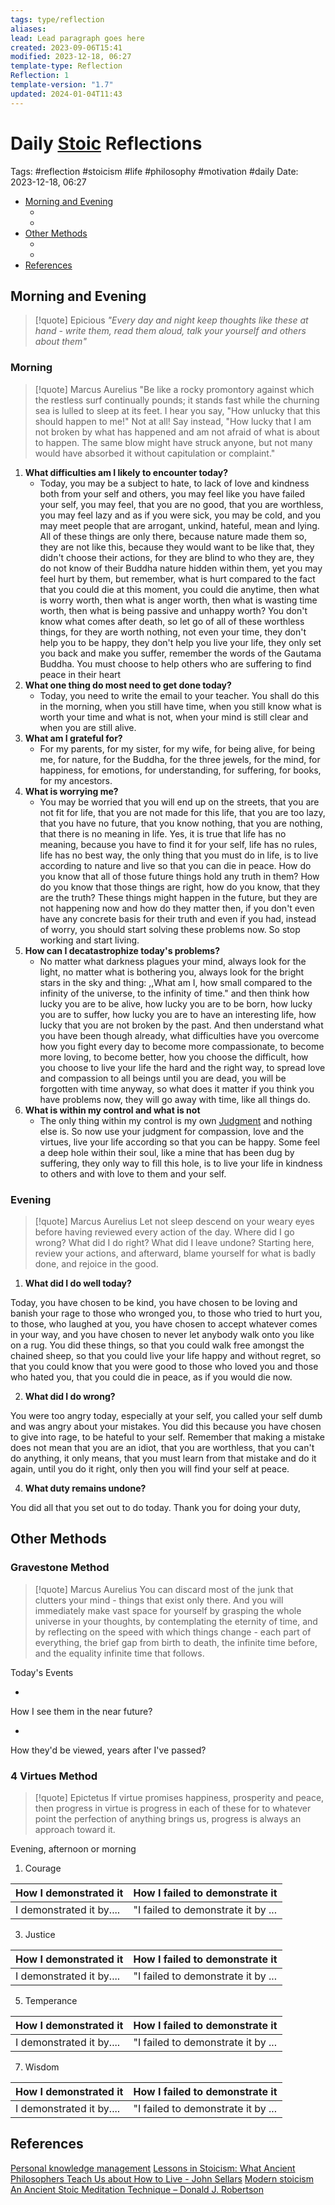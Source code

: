 ```yaml
---
tags: type/reflection
aliases: 
lead: Lead paragraph goes here
created: 2023-09-06T15:41
modified: 2023-12-18, 06:27
template-type: Reflection
Reflection: 1
template-version: "1.7"
updated: 2024-01-04T11:43
---
```



# Daily [Stoic](../SLIP-BOX/Stoicism.md) Reflections

Tags:  #reflection #stoicism #life #philosophy #motivation #daily 
Date: 2023-12-18, 06:27

- [Morning and Evening](#Morning%20and%20Evening)
	- [](#Morning%20and%20Evening#Morning%20and%20Evening#Morning|Morning)
	- [](#Morning%20and%20Evening#Morning%20and%20Evening#Evening|Evening)
- [Other Methods](#Other%20Methods)
	- [](#Other%20Methods#Other%20Methods#Gravestone%20Method|Gravestone%20Method)
	- [](#Other%20Methods#Other%20Methods#4%20Virtues%20Method|4%20Virtues%20Method)
- [References](#References)


## Morning and Evening

> [!quote] Epicious 
> _"Every day and night keep thoughts like these at hand - write them, read them aloud, talk your yourself and others about them"_

### Morning

> [!quote] Marcus Aurelius
> "Be like a rocky promontory against which the restless surf continually pounds; it stands fast while the churning sea is lulled to sleep at its feet. I hear you say, "How unlucky that this should happen to me!" Not at all! Say instead, "How lucky that I am not broken by what has happened and am not afraid of what is about to happen. The same blow might have struck anyone, but not many would have absorbed it without capitulation or complaint."

1. **What difficulties am I likely to encounter today?**
	- Today, you may be a subject to hate, to lack of love and kindness both from your self and others, you may feel like you have failed your self, you may feel, that you are no good, that you are worthless, you may feel lazy and as if you were sick, you may be cold, and you may meet people that are arrogant, unkind, hateful, mean and lying. All of these things are only there, because nature made them so, they are not like this, because they would want to be like that, they didn't choose their actions, for they are blind to who they are, they do not know of their Buddha nature hidden within them, yet you may feel hurt by them, but remember, what is hurt compared to the fact that you could die at this moment, you could die anytime, then what is worry worth, then what is anger worth, then what is wasting time worth, then what is being passive and unhappy worth? You don't know what comes after death, so let go of all of these worthless things, for they are worth nothing, not even your time, they don't help you to be happy, they don't help you live your life, they only set you back and make you suffer, remember the words of the Gautama Buddha. You must choose to help others who are suffering to find peace in their heart
2. **What one thing do most need to get done today?**
	- Today, you need to write the email to your teacher. You shall do this in the morning, when you still have time, when you still know what is worth your time and what is not, when your mind is still clear and when you are still alive.  
1. **What am I grateful for?**
	- For my parents, for my sister, for my wife, for being alive, for being me, for nature, for the Buddha, for the three jewels, for the mind, for happiness, for emotions, for understanding, for suffering, for books, for my ancestors. 
2. **What is worrying me?**
	- You may be worried that you will end up on the streets, that you are not fit for life, that you are not made for this life, that you are too lazy, that you have no future, that you know nothing, that you are nothing, that there is no meaning in life. Yes, it is true that life has no meaning, because you have to find it for your self, life has no rules, life has no best way, the only thing that you must do in life, is to live according to nature and live so that you can die in peace. How do you know that all of those future things hold any truth in them? How do you know that those things are right, how do you know, that they are the truth? These things might happen in the future, but they are not happening now and how do they matter then, if you don't even have any concrete basis for their truth and even if you had, instead of worry, you should start solving these problems now. So stop working and start living. 
3. **How can I decatastrophize today's problems?**
	- No matter what darkness plagues your mind, always look for the light, no matter what is bothering you, always look for the bright stars in the sky and thing: ,,What am I, how small compared to the infinity of the universe, to the infinity of time." and then think how lucky you are to be alive, how lucky you are to be born, how lucky you are to suffer, how lucky you are to have an interesting life, how lucky that you are not broken by the past. And then understand what you have been though already, what difficulties have you overcome how you fight every day to become more compassionate, to become more loving, to become better, how you choose the difficult, how you choose to live your life the hard and the right way, to spread love and compassion to all beings until you are dead, you will be forgotten with time anyway, so what does it matter if you think you have problems now, they will go away with time, like all things do.  
4. **What is within my control and what is not**
	- The only thing within my control is my own [Judgment](../SLIP-BOX/Control%20Over%20Judgment.md) and nothing else is. So now use your judgment for compassion, love and the virtues, live your life according so that you can be happy. Some feel a deep hole within their soul, like a mine that has been dug by suffering, they only way to fill this hole, is to live your life in kindness to others and with love to them and your self.

### Evening

> [!quote] Marcus Aurelius
> Let not sleep descend on your weary eyes before having reviewed every action of the day. Where did I go wrong? What did I do right? What did I leave undone? Starting here, review your actions, and afterward, blame yourself for what is badly done, and rejoice in the good.

1. **What did I do well today?**

Today, you have chosen to be kind, you have chosen to be loving and banish your rage to those who wronged you, to those who tried to hurt you, to those, who laughed at you, you have chosen to accept whatever comes in your way, and you have chosen to never let anybody walk onto you like on a rug. You did these things, so that you could walk free amongst the chained sheep, so that you could live your life happy and without regret, so that you could know that you were good to those who loved you and those who hated you, that you could die in peace, as if you would die now.

2. **What did I do wrong?**

You were too angry today, especially at your self, you called your self dumb and was angry about your mistakes. You did this because you have chosen to give into rage, to be hateful to your self. Remember that making a mistake does not mean that you are an idiot, that you are worthless, that you can't do anything, it only means, that you must learn from that mistake and do it again, until you do it right, only then you will find your self at peace. 

4. **What duty remains undone?**

You did all that you set out to do today. Thank you for doing your duty, 

## Other Methods

### Gravestone Method

> [!quote] Marcus Aurelius
> You can discard most of the junk that clutters your mind - things that exist only there. And you will immediately make vast space for yourself by grasping the whole universe in your thoughts, by contemplating the eternity of time, and by reflecting on the speed with which things change - each part of everything, the brief gap from birth to death, the infinite time before, and the equality infinite time that follows. 

Today's Events 

-

How I see them in the near future? 

-

How they'd be viewed, years after I've passed?

### 4 Virtues Method

> [!quote] Epictetus 
> If virtue promises happiness, prosperity and peace, then progress in virtue is progress in each of these for to whatever point the perfection of anything brings us, progress is always an approach toward it.

Evening, afternoon or morning

1. Courage 

| How I demonstrated it  | How I failed to demonstrate it |
| ------------------- | ---------------- |
| I demonstrated it by....                 | "I failed to demonstrate it by ...              |

3. Justice

| How I demonstrated it  | How I failed to demonstrate it |
| ------------------- | ---------------- |
| I demonstrated it by....                 | "I failed to demonstrate it by ...             

5. Temperance

| How I demonstrated it  | How I failed to demonstrate it |
| ------------------- | ---------------- |
| I demonstrated it by....                 | "I failed to demonstrate it by ...             

7. Wisdom

| How I demonstrated it  | How I failed to demonstrate it |
| ------------------- | ---------------- |
| I demonstrated it by....                 | "I failed to demonstrate it by ...             

## References

[Personal knowledge management](Personal%20knowledge%20management.md)
[Lessons in Stoicism: What Ancient Philosophers Teach Us about How to Live - John Sellars](https://books.google.cz/books/about/Lessons_in_Stoicism.html?id=ky84zQEACAAJ&redir_esc=y)
[Modern stoicism](https://modernstoicism.com/)
[An Ancient Stoic Meditation Technique – Donald J. Robertson](https://donaldrobertson.name/2017/03/22/an-ancient-stoic-meditation-technique/)


